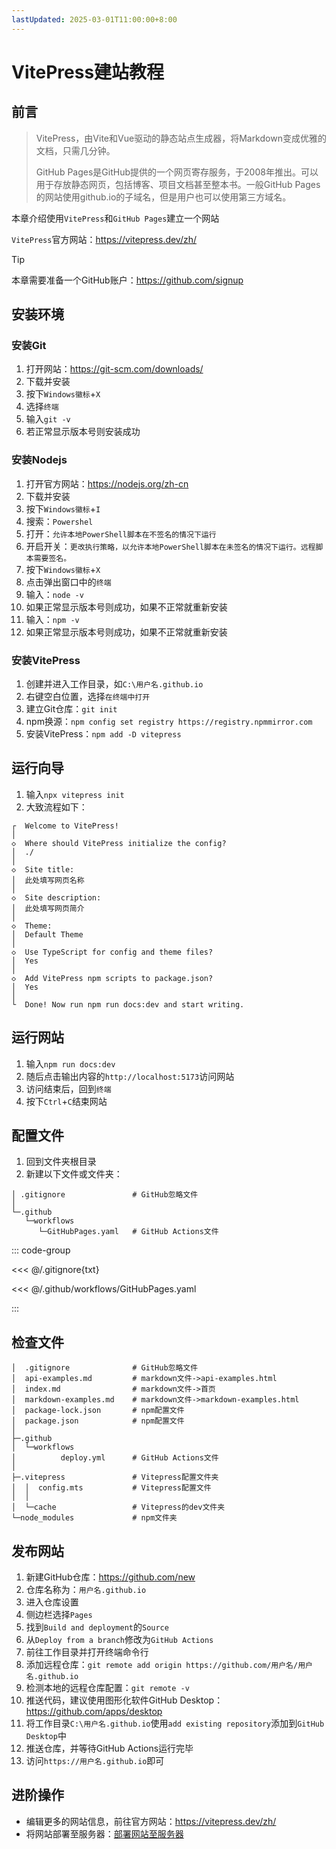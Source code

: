 ```yaml
---
lastUpdated: 2025-03-01T11:00:00+8:00
---
```


# VitePress建站教程

## 前言

> VitePress，由Vite和Vue驱动的静态站点生成器，将Markdown变成优雅的文档，只需几分钟。
>
> GitHub Pages是GitHub提供的一个网页寄存服务，于2008年推出。可以用于存放静态网页，包括博客、项目文档甚至整本书。一般GitHub Pages的网站使用github.io的子域名，但是用户也可以使用第三方域名。

本章介绍使用```VitePress```和```GitHub Pages```建立一个网站

```VitePress```官方网站：<https://vitepress.dev/zh/>

> [!TIP]
> 本章需要准备一个GitHub账户：<https://github.com/signup>

## 安装环境

### 安装Git

1. 打开网站：<https://git-scm.com/downloads/>
2. 下载并安装
3. 按下```Windows徽标```+```X```
4. 选择```终端```
5. 输入```git -v```
6. 若正常显示版本号则安装成功

### 安装Nodejs

1. 打开官方网站：<https://nodejs.org/zh-cn>
2. 下载并安装
3. 按下```Windows徽标```+```I```
4. 搜索：```Powershel```
5. 打开：```允许本地PowerShell脚本在不签名的情况下运行```
6. 开启开关：```更改执行策略，以允许本地PowerShell脚本在未签名的情况下运行。远程脚本需要签名。```
7. 按下```Windows徽标```+```X```
8. 点击弹出窗口中的```终端```
9. 输入：```node -v```
10. 如果正常显示版本号则成功，如果不正常就重新安装
11. 输入：```npm -v```
12. 如果正常显示版本号则成功，如果不正常就重新安装

### 安装VitePress

1. 创建并进入工作目录，如```C:\用户名.github.io```
2. 右键空白位置，选择```在终端中打开```
3. 建立Git仓库：```git init```
4. npm换源：```npm config set registry https://registry.npmmirror.com```
5. 安装VitePress：```npm add -D vitepress```

## 运行向导

1. 输入```npx vitepress init```
2. 大致流程如下：

```ansi{7,10}
┌  Welcome to VitePress!
│
◇  Where should VitePress initialize the config?
│  ./
│
◇  Site title:
│  此处填写网页名称
│
◇  Site description:
│  此处填写网页简介
│
◇  Theme:
│  Default Theme
│
◇  Use TypeScript for config and theme files?
│  Yes
│
◇  Add VitePress npm scripts to package.json?
│  Yes
│
└  Done! Now run npm run docs:dev and start writing.
```

## 运行网站

1. 输入```npm run docs:dev```
2. 随后点击输出内容的```http://localhost:5173```访问网站
3. 访问结束后，回到```终端```
4. 按下```Ctrl```+```C```结束网站

## 配置文件

1. 回到文件夹根目录
2. 新建以下文件或文件夹：

```ansi
│ .gitignore               # GitHub忽略文件
│
└─.github
   └─workflows
      └─GitHubPages.yaml   # GitHub Actions文件
```

::: code-group

<<< @/.gitignore{txt}

<<< @/.github/workflows/GitHubPages.yaml

:::

## 检查文件

```ansi
│  .gitignore              # GitHub忽略文件
│  api-examples.md         # markdown文件->api-examples.html
│  index.md                # markdown文件->首页
│  markdown-examples.md    # markdown文件->markdown-examples.html
│  package-lock.json       # npm配置文件
│  package.json            # npm配置文件
│
├─.github
│  └─workflows
│          deploy.yml      # GitHub Actions文件
│
├─.vitepress               # Vitepress配置文件夹
│  │  config.mts           # Vitepress配置文件
│  │
│  └─cache                 # Vitepress的dev文件夹
└─node_modules             # npm文件夹
```

## 发布网站

1. 新建GitHub仓库：<https://github.com/new>
2. 仓库名称为：```用户名.github.io```
3. 进入仓库设置
4. 侧边栏选择```Pages```
5. 找到```Build and deployment```的```Source```
6. 从```Deploy from a branch```修改为```GitHub Actions```
7. 前往工作目录并打开终端命令行
8. 添加远程仓库：```git remote add origin https://github.com/用户名/用户名.github.io```
9. 检测本地的远程仓库配置：```git remote -v```
10. 推送代码，建议使用图形化软件GitHub Desktop：<https://github.com/apps/desktop>
11. 将工作目录```C:\用户名.github.io```使用```add existing repository```添加到```GitHub Desktop```中
12. 推送仓库，并等待GitHub Actions运行完毕
13. 访问```https://用户名.github.io```即可

## 进阶操作

- 编辑更多的网站信息，前往官方网站：<https://vitepress.dev/zh/>
- 将网站部署至服务器：[部署网站至服务器](/WebsiteToServer/)
